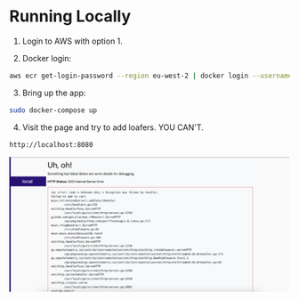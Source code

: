 # Running Locally

1. Login to AWS with option 1.

2. Docker login:
```bash
aws ecr get-login-password --region eu-west-2 | docker login --username AWS --password-stdin 554043692091.dkr.ecr.eu-west-2.amazonaws.com
```

3. Bring up the app:
```bash
sudo docker-compose up   
```

4. Visit the page and try to add loafers. YOU CAN'T.
```bash
http://localhost:8080
```

![loafer](./docs/img/loafer-error.png)